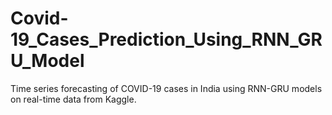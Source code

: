 # Covid-19_Cases_Prediction_Using_RNN_GRU_Model
Time series forecasting of COVID-19 cases in India using RNN-GRU models on real-time data from Kaggle.

